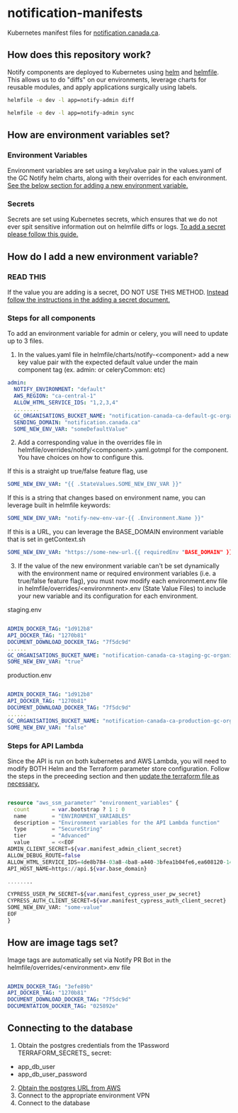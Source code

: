 # notification-manifests

Kubernetes manifest files for [notification.canada.ca](https://notification.canada.ca).

## How does this repository work?

Notify components are deployed to Kubernetes using [helm](https://helm.sh/) and [helmfile](https://github.com/helmfile/helmfile). This allows us to do "diffs" on our environments, leverage charts for reusable modules, and apply applications surgically using labels.

```bash
helmfile -e dev -l app=notify-admin diff
```

```bash
helmfile -e dev -l app=notify-admin sync
```

## How are environment variables set?

### Environment Variables

Environment variables are set using a key/value pair in the values.yaml of the GC Notify helm charts, along with their overrides for each environment. [See the below section for adding a new environment variable.](##HowdoIaddanewenvironmentvariable?)

### Secrets

Secrets are set using Kubernetes secrets, which ensures that we do not ever spit sensitive information out on helmfile diffs or logs. [To add a secret please follow this guide.](https://github.com/cds-snc/notification-terraform/blob/main/docs/creatingSecrets.md)


## How do I add a new environment variable?

### READ THIS

If the value you are adding is a secret, DO NOT USE THIS METHOD. [Instead follow the instructions in the adding a secret document.](https://github.com/cds-snc/notification-terraform/blob/main/docs/creatingSecrets.md)

### Steps for all components

To add an environment variable for admin or celery, you will need to update up to 3 files. 

1. In the values.yaml file in helmfile/charts/notify-\<component\> add a new key value pair with the expected default value under the main component tag (ex. admin: or celeryCommon: etc)

```yaml
admin:
  NOTIFY_ENVIRONMENT: "default"
  AWS_REGION: "ca-central-1"
  ALLOW_HTML_SERVICE_IDS: "1,2,3,4"
  ........
  GC_ORGANISATIONS_BUCKET_NAME: "notification-canada-ca-default-gc-organisations"
  SENDING_DOMAIN: "notification.canada.ca"
  SOME_NEW_ENV_VAR: "someDefaultValue"
```

2. Add a corresponding value in the overrides file in helmfile/overrides/notify/\<component\>.yaml.gotmpl for the component. You have choices on how to configure this. 

If this is a straight up true/false feature flag, use 

```yaml
SOME_NEW_ENV_VAR: "{{ .StateValues.SOME_NEW_ENV_VAR }}"
```

If this is a string that changes based on environment name, you can leverage built in helmfile keywords:

```yaml
SOME_NEW_ENV_VAR: "notify-new-env-var-{{ .Environment.Name }}"
```

If this is a URL, you can leverage the BASE_DOMAIN environment variable that is set in getContext.sh

```yaml
SOME_NEW_ENV_VAR: "https://some-new-url.{{ requiredEnv "BASE_DOMAIN" }}"
```

3. If the value of the new environment variable can't be set dynamically with the environment name or required environment variables (i.e. a true/false feature flag), you must now modify each environment.env file in helmfile/overrides/\<environmnent\>.env (State Value Files) to include your new variable and its configuration for each environment.

staging.env

```yaml

ADMIN_DOCKER_TAG: "1d912b8"
API_DOCKER_TAG: "1270b81"
DOCUMENT_DOWNLOAD_DOCKER_TAG: "7f5dc9d"
......
GC_ORGANISATIONS_BUCKET_NAME: "notification-canada-ca-staging-gc-organisations"
SOME_NEW_ENV_VAR: "true"

```

production.env 

```yaml

ADMIN_DOCKER_TAG: "1d912b8"
API_DOCKER_TAG: "1270b81"
DOCUMENT_DOWNLOAD_DOCKER_TAG: "7f5dc9d"
......
GC_ORGANISATIONS_BUCKET_NAME: "notification-canada-ca-production-gc-organisations"
SOME_NEW_ENV_VAR: "false"

```

### Steps for API Lambda

Since the API is run on both kubernetes and AWS Lambda, you will need to modify BOTH Helm and the Terraform parameter store configuration. Follow the steps in the preceeding section and then [update the terraform file as necessary.](https://github.com/cds-snc/notification-terraform/blob/main/aws/lambda-api/secrets_manager.tf)

```terraform

resource "aws_ssm_parameter" "environment_variables" {
  count       = var.bootstrap ? 1 : 0
  name        = "ENVIRONMENT_VARIABLES"
  description = "Environment variables for the API Lambda function"
  type        = "SecureString"
  tier        = "Advanced"
  value       = <<EOF
ADMIN_CLIENT_SECRET=${var.manifest_admin_client_secret}
ALLOW_DEBUG_ROUTE=false
ALLOW_HTML_SERVICE_IDS=4de8b784-03a8-4ba8-a440-3bfea1b04fe6,ea608120-148a-4eba-a64c-4d9a8010e7b0
API_HOST_NAME=https://api.${var.base_domain}

........

CYPRESS_USER_PW_SECRET=${var.manifest_cypress_user_pw_secret}
CYPRESS_AUTH_CLIENT_SECRET=${var.manifest_cypress_auth_client_secret}
SOME_NEW_ENV_VAR: "some-value"
EOF
}


```

## How are image tags set?

Image tags are automatically set via Notify PR Bot in the helmfile/overrides/\<environment\>.env file

```yaml

ADMIN_DOCKER_TAG: "3efe89b"
API_DOCKER_TAG: "1270b81"
DOCUMENT_DOWNLOAD_DOCKER_TAG: "7f5dc9d"
DOCUMENTATION_DOCKER_TAG: "025892e"

```

## Connecting to the database

1. Obtain the postgres credentials from the 1Password TERRAFORM_SECRETS_<ENVIRONMENT> secret: 
- app_db_user
- app_db_user_password
2. [Obtain the postgres URL from AWS](https://ca-central-1.console.aws.amazon.com/rds/home?region=ca-central-1#databases:)
3. Connect to the appropriate environment VPN
4. Connect to the database